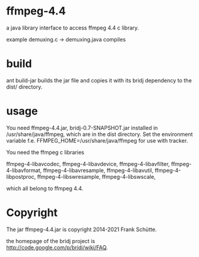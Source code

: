 ffmpeg-4.4
==========
a java library interface to access ffmpeg 4.4 c library.

example demuxing.c -> demuxing.java compiles

build
=====
ant build-jar builds the jar file and copies it with its bridj dependency
to the dist/ directory.

usage
=====
You need ffmpeg-4.4.jar, bridj-0.7-SNAPSHOT.jar installed in /usr/share/java/ffmpeg,
which are in the dist directory.
Set the environment variable f.e. FFMPEG_HOME=/usr/share/java/ffmpeg
for use with tracker.

You need the ffmpeg c libraries

ffmpeg-4-libavcodec,
ffmpeg-4-libavdevice,
ffmpeg-4-libavfilter,
ffmpeg-4-libavformat,
ffmpeg-4-libavresample,
ffmpeg-4-libavutil,
ffmpeg-4-libpostproc,
ffmpeg-4-libswresample,
ffmpeg-4-libswscale,

which all belong to ffmpeg 4.4.

Copyright
=========
The jar ffmpeg-4.4.jar is copyright 2014-2021 Frank Schütte.

the homepage of the bridj project is http://code.google.com/p/bridj/wiki/FAQ.
